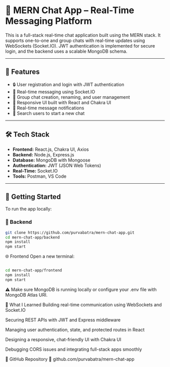 # 💬 MERN Chat App – Real-Time Messaging Platform

This is a full-stack real-time chat application built using the MERN stack. It supports one-to-one and group chats with real-time updates using WebSockets (Socket.IO). JWT authentication is implemented for secure login, and the backend uses a scalable MongoDB schema.

---

## 🚀 Features

- 🔒 User registration and login with JWT authentication  
- 💬 Real-time messaging using Socket.IO  
- 👥 Group chat creation, renaming, and user management  
- 📱 Responsive UI built with React and Chakra UI  
- 🔔 Real-time message notifications  
- 🔎 Search users to start a new chat

---

## 🛠 Tech Stack

- **Frontend:** React.js, Chakra UI, Axios  
- **Backend:** Node.js, Express.js  
- **Database:** MongoDB with Mongoose  
- **Authentication:** JWT (JSON Web Tokens)  
- **Real-Time:** Socket.IO  
- **Tools:** Postman, VS Code

---

## 📌 Getting Started

To run the app locally:

### 🔧 Backend

```bash
git clone https://github.com/purvabatra/mern-chat-app.git
cd mern-chat-app/backend
npm install
npm start
```

🌐 Frontend
Open a new terminal:
```bash

cd mern-chat-app/frontend
npm install
npm start
```

⚠️ Make sure MongoDB is running locally or configure your .env file with MongoDB Atlas URI.

🧠 What I Learned
Building real-time communication using WebSockets and Socket.IO

Securing REST APIs with JWT and Express middleware

Managing user authentication, state, and protected routes in React

Designing a responsive, chat-friendly UI with Chakra UI

Debugging CORS issues and integrating full-stack apps smoothly

📂 GitHub Repository
🔗 github.com/purvabatra/mern-chat-app

